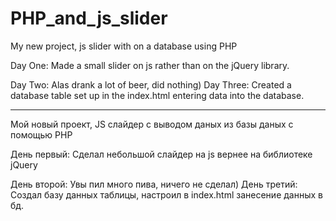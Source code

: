 PHP_and_js_slider
==================
My new project, js slider with on a database using PHP


Day One:
 Made a small slider on js rather than on the jQuery library.

Day Two: 
  Alas drank a lot of beer, did nothing) 
Day Three: 
  Created a database table set up in the index.html entering data into the database.
 
-----------------------------------------------------------------------------------



Мой новый проект, JS слайдер с выводом даных из базы даных  с помощью PHP
 
День первый:
  Сделал небольшой слайдер на js вернее на библиотеке jQuery

День второй:
  Увы пил много пива, ничего не сделал)
День третий:
  Создал базу данных таблицы, настроил в index.html занесение данных в бд.